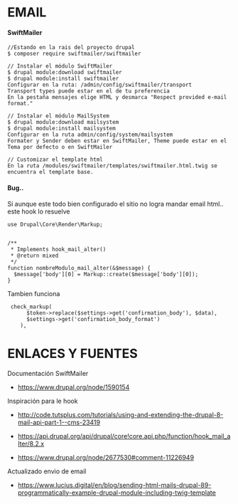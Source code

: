 EMAIL
========
#### SwiftMailer
```
//Estando en la rais del proyecto drupal
$ composer require swiftmailer/swiftmailer

// Instalar el módulo SwiftMailer
$ drupal module:download swiftmailer
$ drupal module:install swiftmailer
Configurar en la ruta: /admin/config/swiftmailer/transport
Transport types puede estar en el de tu preferencia
En la pestaña mensajes elige HTML y desmarca "Respect provided e-mail format."

// Instalar el módulo MailSystem
$ drupal module:download mailsystem
$ drupal module:install mailsystem
Configurar en la ruta admin/config/system/mailsystem
Formater y Sender deben estar en SwiftMailer, Theme puede estar en el Tema por defecto o en SwiftMailer

// Customizar el template html
En la ruta /modules/swiftmailer/templates/swiftmailer.html.twig se encuentra el template base.

```

#### Bug..
Si aunque este todo bien configurado el sitio no logra mandar email html.. este hook lo resuelve
```
use Drupal\Core\Render\Markup;


/**
 * Implements hook_mail_alter()
 * @return mixed
 */
function nombreModulo_mail_alter(&$message) {
  $message['body'][0] = Markup::create($message['body'][0]);
}
```
Tambien funciona
```
 check_markup(
      $token->replace($settings->get('confirmation_body'), $data),
      $settings->get('confirmation_body_format')
    ),
```


ENLACES Y FUENTES
=================
Documentación SwiftMailer
- https://www.drupal.org/node/1590154

Inspiración para le hook
- http://code.tutsplus.com/tutorials/using-and-extending-the-drupal-8-mail-api-part-1--cms-23419

- https://api.drupal.org/api/drupal/core!core.api.php/function/hook_mail_alter/8.2.x

- https://www.drupal.org/node/2677530#comment-11226949

Actualizado envio de email
- https://www.lucius.digital/en/blog/sending-html-mails-drupal-89-programmatically-example-drupal-module-including-twig-template
